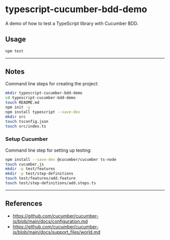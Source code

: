 typescript-cucumber-bdd-demo
==

A demo of how to test a TypeScript library with Cucumber BDD.

## Usage 

```sh
npm test
```

* * *

## Notes

Command line steps for creating the project:

```sh
mkdir typescript-cucumber-bdd-demo
cd typescript-cucumber-bdd-demo
touch README.md
npm init -y
npm install typescript --save-dev
mkdir src
touch tsconfig.json
touch src/index.ts
```

### Setup Cucumber

Command line step for setting up testing:

```sh
npm install --save-dev @cucumber/cucumber ts-node 
touch cucumber.js
mkdir -p test/features
mkdir -p test/step-definitions
touch test/features/add.feature
touch test/step-definitions/add.steps.ts
```

* * *

## References

* https://github.com/cucumber/cucumber-js/blob/main/docs/configuration.md
* https://github.com/cucumber/cucumber-js/blob/main/docs/support_files/world.md
